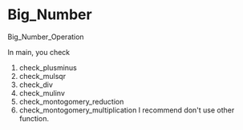 # Big_Number
Big_Number_Operation

In main, you check 

1. check_plusminus
2. check_mulsqr
3. check_div
4. check_mulinv
5. check_montogomery_reduction
6. check_montogomery_multiplication
I recommend don't use other function.
